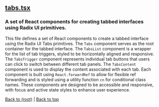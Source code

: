 ## [tabs.tsx](tabs.tsx)

### A set of React components for creating tabbed interfaces using Radix UI primitives.

This file defines a set of React components to create a tabbed interface using the Radix UI Tabs primitives. The `Tabs` component serves as the root container for the tabbed interface. The `TabsList` component is a wrapper for the list of tab triggers, styled to be horizontally aligned and responsive. The `TabsTrigger` component represents individual tab buttons that users can click to switch between different tab panels. The `TabsContent` component is used to display the content associated with each tab. Each component is built using `React.forwardRef` to allow for flexible ref forwarding and is styled using a utility function `cn` for conditional class names. These components are designed to be accessible and responsive, with focus and active state styles to enhance user experience.

[Back to (root)](#root) | [Back to top](#table-of-contents)
